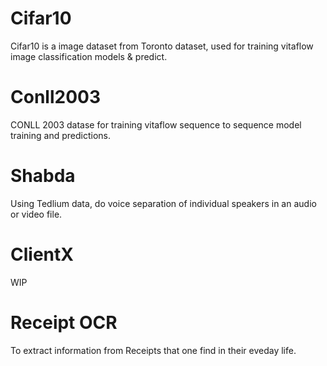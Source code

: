 # Cifar10

Cifar10 is a image dataset from Toronto dataset, used for training vitaflow image classification models & predict.

# Conll2003

CONLL 2003 datase for training vitaflow sequence to sequence model training and predictions.

# Shabda

Using Tedlium data, do voice separation of individual speakers in an audio or video file.

# ClientX

WIP

# Receipt OCR
 
 To extract information from Receipts that one find in their eveday life.
